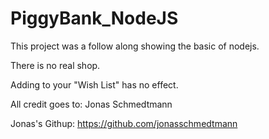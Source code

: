 # PiggyBank_NodeJS

This project was a follow along showing the basic of nodejs.

There is no real shop.

Adding to your "Wish List" has no effect.

All credit goes to: Jonas Schmedtmann

Jonas's Githup: https://github.com/jonasschmedtmann
